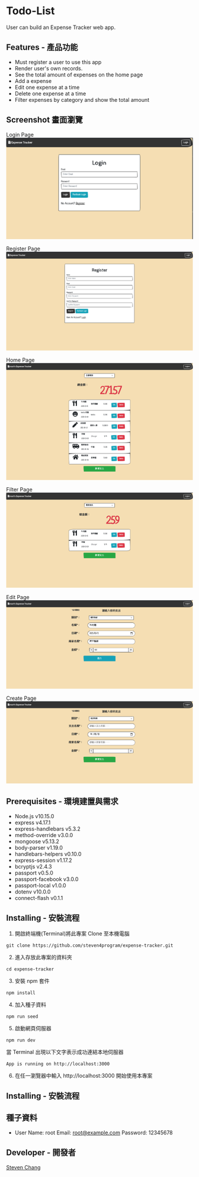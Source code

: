 # Todo-List

User can build an Expense Tracker web app.

## Features - 產品功能

- Must register a user to use this app
- Render user's own records.
- See the total amount of expenses on the home page
- Add a expense
- Edit one expense at a time
- Delete one expense at a time
- Filter expenses by category and show the total amount

## Screenshot 畫面瀏覽

Login Page
![image](https://github.com/steven4program/expense-tracker/blob/master/screenshot/Login.png?raw=true)

Register Page
![image](https://github.com/steven4program/expense-tracker/blob/master/screenshot/Register.png?raw=true)

Home Page
![image](https://github.com/steven4program/expense-tracker/blob/master/screenshot/Home.png?raw=true)

Filter Page
![image](https://github.com/steven4program/expense-tracker/blob/master/screenshot/filter.png?raw=true)

Edit Page
![image](https://github.com/steven4program/expense-tracker/blob/master/screenshot/edit.png?raw=true)

Create Page
![image](https://github.com/steven4program/expense-tracker/blob/master/screenshot/create.png?raw=true)

## Prerequisites - 環境建置與需求

- Node.js v10.15.0
- express v4.17.1
- express-handlebars v5.3.2
- method-override v3.0.0
- mongoose v5.13.2
- body-parser v1.19.0
- handlebars-helpers v0.10.0
- express-session v1.17.2
- bcryptjs v2.4.3
- passport v0.5.0
- passport-facebook v3.0.0
- passport-local v1.0.0
- dotenv v10.0.0
- connect-flash v0.1.1

## Installing - 安裝流程

1. 開啟終端機(Terminal)將此專案 Clone 至本機電腦

```
git clone https://github.com/steven4program/expense-tracker.git
```

2. 進入存放此專案的資料夾

```
cd expense-tracker
```

3. 安裝 npm 套件

```
npm install
```

4. 加入種子資料

```
npm run seed
```

5. 啟動網頁伺服器

```
npm run dev
```

當 Terminal 出現以下文字表示成功連結本地伺服器

```
App is running on http://localhost:3000
```

6. 在任一瀏覽器中輸入 http://localhost:3000 開始使用本專案

## Installing - 安裝流程

## 種子資料

- User
  Name: root
  Email: root@example.com
  Password: 12345678

## Developer - 開發者

[Steven Chang](https://github.com/steven4program)
